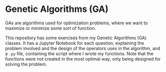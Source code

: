 # Genetic Algorithms (GA)
GAs are algorithms used for optimization problems, where we want to maximize or minimize some sort of function. 

This repository has some exercises from my Genetic Algorithms (GA) classes. It has a Jupyter Notebook for each question, explaining the problem involved and the design of the operators uses in the algorithm, and a `.py` file, containing the script where I wrote my functions. Note that the functions were not created in the most optimal way, only being designed for solving the problem.  
